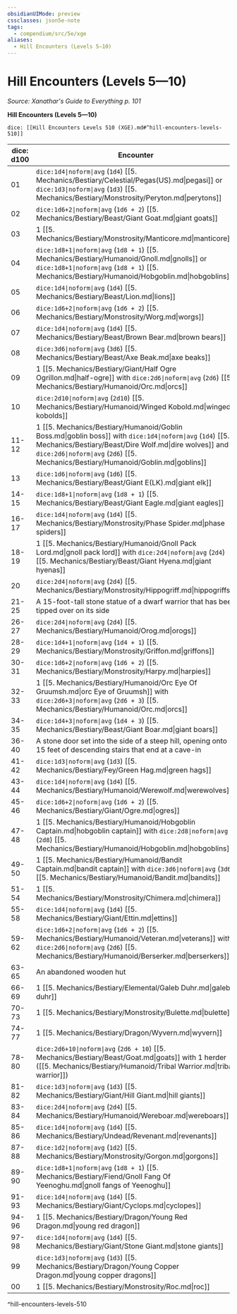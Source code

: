 ```yaml
---
obsidianUIMode: preview
cssclasses: json5e-note
tags:
  - compendium/src/5e/xge
aliases:
  - Hill Encounters (Levels 5—10)
---
```

# Hill Encounters (Levels 5—10)
*Source: Xanathar's Guide to Everything p. 101* 

**Hill Encounters (Levels 5—10)**

`dice: [[Hill Encounters Levels 510 (XGE).md#^hill-encounters-levels-510]]`

| dice: d100 | Encounter |
|------------|-----------|
| 01 | `dice:1d4\|noform\|avg` (`1d4`) [[5. Mechanics/Bestiary/Celestial/Pegas(US).md\|pegasi]] or `dice:1d3\|noform\|avg` (`1d3`) [[5. Mechanics/Bestiary/Monstrosity/Peryton.md\|perytons]] |
| 02 | `dice:1d6+2\|noform\|avg` (`1d6 + 2`) [[5. Mechanics/Bestiary/Beast/Giant Goat.md\|giant goats]] |
| 03 | 1 [[5. Mechanics/Bestiary/Monstrosity/Manticore.md\|manticore]] |
| 04 | `dice:1d8+1\|noform\|avg` (`1d8 + 1`) [[5. Mechanics/Bestiary/Humanoid/Gnoll.md\|gnolls]] or `dice:1d8+1\|noform\|avg` (`1d8 + 1`) [[5. Mechanics/Bestiary/Humanoid/Hobgoblin.md\|hobgoblins]] |
| 05 | `dice:1d4\|noform\|avg` (`1d4`) [[5. Mechanics/Bestiary/Beast/Lion.md\|lions]] |
| 06 | `dice:1d6+2\|noform\|avg` (`1d6 + 2`) [[5. Mechanics/Bestiary/Monstrosity/Worg.md\|worgs]] |
| 07 | `dice:1d4\|noform\|avg` (`1d4`) [[5. Mechanics/Bestiary/Beast/Brown Bear.md\|brown bears]] |
| 08 | `dice:3d6\|noform\|avg` (`3d6`) [[5. Mechanics/Bestiary/Beast/Axe Beak.md\|axe beaks]] |
| 09 | 1 [[5. Mechanics/Bestiary/Giant/Half Ogre Ogrillon.md\|half-ogre]] with `dice:2d6\|noform\|avg` (`2d6`) [[5. Mechanics/Bestiary/Humanoid/Orc.md\|orcs]] |
| 10 | `dice:2d10\|noform\|avg` (`2d10`) [[5. Mechanics/Bestiary/Humanoid/Winged Kobold.md\|winged kobolds]] |
| 11-12 | 1 [[5. Mechanics/Bestiary/Humanoid/Goblin Boss.md\|goblin boss]] with `dice:1d4\|noform\|avg` (`1d4`) [[5. Mechanics/Bestiary/Beast/Dire Wolf.md\|dire wolves]] and `dice:2d6\|noform\|avg` (`2d6`) [[5. Mechanics/Bestiary/Humanoid/Goblin.md\|goblins]] |
| 13 | `dice:1d6\|noform\|avg` (`1d6`) [[5. Mechanics/Bestiary/Beast/Giant E(LK).md\|giant elk]] |
| 14-15 | `dice:1d8+1\|noform\|avg` (`1d8 + 1`) [[5. Mechanics/Bestiary/Beast/Giant Eagle.md\|giant eagles]] |
| 16-17 | `dice:1d4\|noform\|avg` (`1d4`) [[5. Mechanics/Bestiary/Monstrosity/Phase Spider.md\|phase spiders]] |
| 18-19 | 1 [[5. Mechanics/Bestiary/Humanoid/Gnoll Pack Lord.md\|gnoll pack lord]] with `dice:2d4\|noform\|avg` (`2d4`) [[5. Mechanics/Bestiary/Beast/Giant Hyena.md\|giant hyenas]] |
| 20 | `dice:2d4\|noform\|avg` (`2d4`) [[5. Mechanics/Bestiary/Monstrosity/Hippogriff.md\|hippogriffs]] |
| 21-25 | A 15-foot-tall stone statue of a dwarf warrior that has been tipped over on its side |
| 26-27 | `dice:2d4\|noform\|avg` (`2d4`) [[5. Mechanics/Bestiary/Humanoid/Orog.md\|orogs]] |
| 28-29 | `dice:1d4+1\|noform\|avg` (`1d4 + 1`) [[5. Mechanics/Bestiary/Monstrosity/Griffon.md\|griffons]] |
| 30-31 | `dice:1d6+2\|noform\|avg` (`1d6 + 2`) [[5. Mechanics/Bestiary/Monstrosity/Harpy.md\|harpies]] |
| 32-33 | 1 [[5. Mechanics/Bestiary/Humanoid/Orc Eye Of Gruumsh.md\|orc Eye of Gruumsh]] with `dice:2d6+3\|noform\|avg` (`2d6 + 3`) [[5. Mechanics/Bestiary/Humanoid/Orc.md\|orcs]] |
| 34-35 | `dice:1d4+3\|noform\|avg` (`1d4 + 3`) [[5. Mechanics/Bestiary/Beast/Giant Boar.md\|giant boars]] |
| 36-40 | A stone door set into the side of a steep hill, opening onto 15 feet of descending stairs that end at a cave-in |
| 41-42 | `dice:1d3\|noform\|avg` (`1d3`) [[5. Mechanics/Bestiary/Fey/Green Hag.md\|green hags]] |
| 43-44 | `dice:1d4\|noform\|avg` (`1d4`) [[5. Mechanics/Bestiary/Humanoid/Werewolf.md\|werewolves]] |
| 45-46 | `dice:1d6+2\|noform\|avg` (`1d6 + 2`) [[5. Mechanics/Bestiary/Giant/Ogre.md\|ogres]] |
| 47-48 | 1 [[5. Mechanics/Bestiary/Humanoid/Hobgoblin Captain.md\|hobgoblin captain]] with `dice:2d8\|noform\|avg` (`2d8`) [[5. Mechanics/Bestiary/Humanoid/Hobgoblin.md\|hobgoblins]] |
| 49-50 | 1 [[5. Mechanics/Bestiary/Humanoid/Bandit Captain.md\|bandit captain]] with `dice:3d6\|noform\|avg` (`3d6`) [[5. Mechanics/Bestiary/Humanoid/Bandit.md\|bandits]] |
| 51-54 | 1 [[5. Mechanics/Bestiary/Monstrosity/Chimera.md\|chimera]] |
| 55-58 | `dice:1d4\|noform\|avg` (`1d4`) [[5. Mechanics/Bestiary/Giant/Ettin.md\|ettins]] |
| 59-62 | `dice:1d6+2\|noform\|avg` (`1d6 + 2`) [[5. Mechanics/Bestiary/Humanoid/Veteran.md\|veterans]] with `dice:2d6\|noform\|avg` (`2d6`) [[5. Mechanics/Bestiary/Humanoid/Berserker.md\|berserkers]] |
| 63-65 | An abandoned wooden hut |
| 66-69 | 1 [[5. Mechanics/Bestiary/Elemental/Galeb Duhr.md\|galeb duhr]] |
| 70-73 | 1 [[5. Mechanics/Bestiary/Monstrosity/Bulette.md\|bulette]] |
| 74-77 | 1 [[5. Mechanics/Bestiary/Dragon/Wyvern.md\|wyvern]] |
| 78-80 | `dice:2d6+10\|noform\|avg` (`2d6 + 10`) [[5. Mechanics/Bestiary/Beast/Goat.md\|goats]] with 1 herder ([[5. Mechanics/Bestiary/Humanoid/Tribal Warrior.md\|tribal warrior]]) |
| 81-82 | `dice:1d3\|noform\|avg` (`1d3`) [[5. Mechanics/Bestiary/Giant/Hill Giant.md\|hill giants]] |
| 83-84 | `dice:2d4\|noform\|avg` (`2d4`) [[5. Mechanics/Bestiary/Humanoid/Wereboar.md\|wereboars]] |
| 85-86 | `dice:1d4\|noform\|avg` (`1d4`) [[5. Mechanics/Bestiary/Undead/Revenant.md\|revenants]] |
| 87-88 | `dice:1d2\|noform\|avg` (`1d2`) [[5. Mechanics/Bestiary/Monstrosity/Gorgon.md\|gorgons]] |
| 89-90 | `dice:1d8+1\|noform\|avg` (`1d8 + 1`) [[5. Mechanics/Bestiary/Fiend/Gnoll Fang Of Yeenoghu.md\|gnoll fangs of Yeenoghu]] |
| 91-93 | `dice:1d4\|noform\|avg` (`1d4`) [[5. Mechanics/Bestiary/Giant/Cyclops.md\|cyclopes]] |
| 94-96 | 1 [[5. Mechanics/Bestiary/Dragon/Young Red Dragon.md\|young red dragon]] |
| 97-98 | `dice:1d4\|noform\|avg` (`1d4`) [[5. Mechanics/Bestiary/Giant/Stone Giant.md\|stone giants]] |
| 99 | `dice:1d3\|noform\|avg` (`1d3`) [[5. Mechanics/Bestiary/Dragon/Young Copper Dragon.md\|young copper dragons]] |
| 00 | 1 [[5. Mechanics/Bestiary/Monstrosity/Roc.md\|roc]] |
^hill-encounters-levels-510
